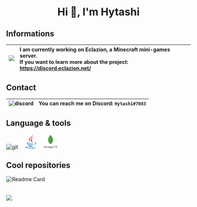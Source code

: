 
<h1 align="center">Hi 👋, I'm Hytashi</h1>

Informations
------
| <img src="https://img.icons8.com/fluent/50/000000/crafting-table.png" height="40"/> | I am currently working on Eclazion, a Minecraft mini-games server.<br>If you want to learn more about the project: https://discord.eclazion.net/ |
|--|:--|



Contact
------

| <img src="https://www.vectorlogo.zone/logos/discordapp/discordapp-icon.svg" alt="discord" height="40"/> | You can reach me on Discord: `Hytashi#7083` |
|--|--|




Language & tools
------
<p align="left"> <img src="https://www.vectorlogo.zone/logos/git-scm/git-scm-icon.svg" alt="git" width="40" height="40"/>&emsp;<img src="https://raw.githubusercontent.com/devicons/devicon/master/icons/java/java-original.svg" alt="java" width="40" height="40"/>&emsp;<img src="https://raw.githubusercontent.com/devicons/devicon/master/icons/mongodb/mongodb-original-wordmark.svg" alt="mongodb" width="40" height="40"/> </p>

Cool repositories
------
![Readme Card](https://github-readme-stats.vercel.app/api/pin/?username=Hytashi&repo=CuboidUtils)
<br><br><br>
![](https://komarev.com/ghpvc/?username=Hytashi&style=flat-square)




